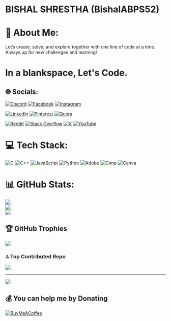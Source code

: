 # BISHAL SHRESTHA (BishalABPS52)

# 💫 About Me:
Let’s create, solve, and explore together with one line of code at a time. Always up for new challenges and learning!

# In a blankspace, Let's Code.

## 🌐 Socials:


[![Discord](https://img.shields.io/badge/Discord-%237289DA.svg?logo=discord&logoColor=white)](https://discord.gg/_bishalshrestha)
  [![Facebook](https://img.shields.io/badge/Facebook-%231877F2.svg?logo=Facebook&logoColor=white)](https://facebook.com/profile.php?id=100067072687802) 
  [![Instagram](https://img.shields.io/badge/Instagram-%23E4405F.svg?logo=Instagram&logoColor=white)](https://instagram.com/bs52.py)


[![LinkedIn](https://img.shields.io/badge/LinkedIn-%230077B5.svg?logo=linkedin&logoColor=white)](https://linkedin.com/in/bishal-shrestha-2b05b1302) 
  [![Pinterest](https://img.shields.io/badge/Pinterest-%23E60023.svg?logo=Pinterest&logoColor=white)](https://pinterest.com/bs426808) 
  [![Quora](https://img.shields.io/badge/Quora-%23B92B27.svg?logo=Quora&logoColor=white)](https://quora.com/profile/BishalABPS52)


[![Reddit](https://img.shields.io/badge/Reddit-%23FF4500.svg?logo=Reddit&logoColor=white)](https://reddit.com/user/ABPS52) 
  [![Stack Overflow](https://img.shields.io/badge/-Stackoverflow-FE7A16?logo=stack-overflow&logoColor=white)](https://stackoverflow.com/users/28274392) 
  [![X](https://img.shields.io/badge/X-black.svg?logo=X&logoColor=white)](https://x.com/@BishalS85851861) 
  [![YouTube](https://img.shields.io/badge/YouTube-%23FF0000.svg?logo=YouTube&logoColor=white)](https://youtube.com/@ai_aether_ai)

# 💻 Tech Stack:
![C](https://img.shields.io/badge/c-%2300599C.svg?style=plastic&logo=c&logoColor=white) ![C++](https://img.shields.io/badge/c++-%2300599C.svg?style=plastic&logo=c%2B%2B&logoColor=white) ![JavaScript](https://img.shields.io/badge/javascript-%23323330.svg?style=plastic&logo=javascript&logoColor=%23F7DF1E) ![Python](https://img.shields.io/badge/python-3670A0?style=plastic&logo=python&logoColor=ffdd54) ![Adobe](https://img.shields.io/badge/adobe-%23FF0000.svg?style=plastic&logo=adobe&logoColor=white) ![Gimp](https://img.shields.io/badge/Gimp-657D8B?style=plastic&logo=gimp&logoColor=FFFFFF) ![Canva](https://img.shields.io/badge/Canva-%2300C4CC.svg?style=plastic&logo=Canva&logoColor=white)

# 📊 GitHub Stats:
![](https://github-readme-stats.vercel.app/api?username=BishalABPS52&theme=dark&hide_border=false&include_all_commits=true&count_private=true)<br/>
![](https://github-readme-streak-stats.herokuapp.com/?user=BishalABPS52&theme=dark&hide_border=false)<br/>
![](https://github-readme-stats.vercel.app/api/top-langs/?username=BishalABPS52&theme=dark&hide_border=false&include_all_commits=true&count_private=true&layout=compact)

## 🏆 GitHub Trophies
![](https://github-profile-trophy.vercel.app/?username=BishalABPS52&theme=radical&no-frame=true&no-bg=true&margin-w=4)

### 🔝 Top Contributed Repo
![](https://github-contributor-stats.vercel.app/api?username=BishalABPS52&limit=5&theme=transparent&combine_all_yearly_contributions=true)

---
[![](https://visitcount.itsvg.in/api?id=BishalABPS52&icon=0&color=1)](https://visitcount.itsvg.in)

## 💰 You can help me by Donating
[![BuyMeACoffee](https://img.shields.io/badge/Buy%20Me%20a%20Coffee-ffdd00?style=for-the-badge&logo=buy-me-a-coffee&logoColor=black)](https://buymeacoffee.com/bs52.py)

<!-- Proudly created with GPRM ( https://gprm.itsvg.in ) -->
